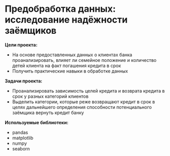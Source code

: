 # Предобработка данных: исследование надёжности заёмщиков

**Цели проекта:**
* На основе предоставленных данных о клиентах банка проанализировать, влияет ли семейное положение и количество детей клиента на факт погашения кредита в срок
* Получить практические навыки в обработке данных

**Задачи проекта:**
* Проанализировать зависимость целей кредита и возврата кредита в срок у разных категорий клиентов
* Выделить категории, которые реже возвращают кредит в срок в целях дальнейшего определения способности потенциального заёмщика вернуть кредит банку

**Используемые библиотеки:**

* pandas
* matplotlib
* numpy
* seaborn
